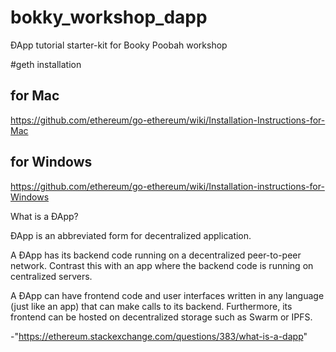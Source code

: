 # bokky_workshop_dapp
ÐApp tutorial starter-kit for Booky Poobah workshop

#geth installation
## for Mac
https://github.com/ethereum/go-ethereum/wiki/Installation-Instructions-for-Mac
## for Windows
https://github.com/ethereum/go-ethereum/wiki/Installation-instructions-for-Windows

What is a ÐApp?

ÐApp is an abbreviated form for decentralized application.

A ÐApp has its backend code running on a decentralized peer-to-peer network. Contrast this with an app where the backend code is running on centralized servers.

A ÐApp can have frontend code and user interfaces written in any language (just like an app) that can make calls to its backend. Furthermore, its frontend can be hosted on decentralized storage such as Swarm or IPFS.

-"https://ethereum.stackexchange.com/questions/383/what-is-a-dapp"
